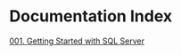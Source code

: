 # Documentation Index

[001. Getting Started with SQL Server](001_Getting_Started_with_SQL_Server/index.md)
